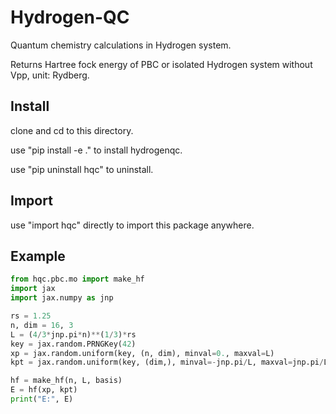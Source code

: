 # Hydrogen-QC

Quantum chemistry calculations in Hydrogen system.

Returns Hartree fock energy of PBC or isolated Hydrogen system without Vpp, unit: Rydberg.

## Install

clone and cd to this directory.

use "pip install -e ." to install hydrogenqc.

use "pip uninstall hqc" to uninstall.

## Import

use "import hqc" directly to import this package anywhere.

## Example

```python
from hqc.pbc.mo import make_hf
import jax
import jax.numpy as jnp

rs = 1.25
n, dim = 16, 3
L = (4/3*jnp.pi*n)**(1/3)*rs
key = jax.random.PRNGKey(42)
xp = jax.random.uniform(key, (n, dim), minval=0., maxval=L)
kpt = jax.random.uniform(key, (dim,), minval=-jnp.pi/L, maxval=jnp.pi/L)

hf = make_hf(n, L, basis)
E = hf(xp, kpt)
print("E:", E)
```